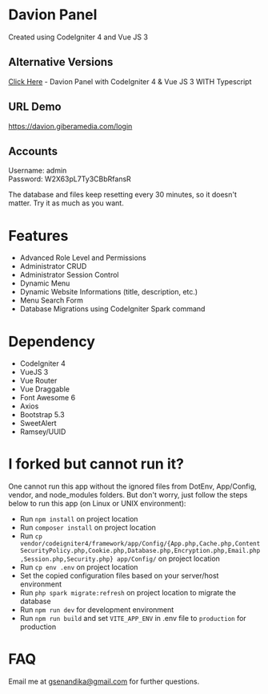 # Davion Panel
Created using CodeIgniter 4 and Vue JS 3

## Alternative Versions
[Click Here](https://github.com/ghivarra/davion-panel-ts) - Davion Panel with CodeIgniter 4 & Vue JS 3 WITH Typescript

## URL Demo
https://davion.giberamedia.com/login

## Accounts
Username: admin\
Password: W2X63pL7Ty3CBbRfansR

The database and files keep resetting every 30 minutes, so it doesn't matter. Try it as much as you want.

# Features
- Advanced Role Level and Permissions
- Administrator CRUD
- Administrator Session Control
- Dynamic Menu
- Dynamic Website Informations (title, description, etc.)
- Menu Search Form
- Database Migrations using CodeIgniter Spark command

# Dependency
- CodeIgniter 4
- VueJS 3
- Vue Router
- Vue Draggable
- Font Awesome 6
- Axios
- Bootstrap 5.3
- SweetAlert
- Ramsey/UUID

# I forked but cannot run it?
One cannot run this app without the ignored files from DotEnv, App/Config, vendor, and node_modules folders. But don't worry, just follow the steps below to run this app (on Linux or UNIX environment):

- Run `npm install` on project location
- Run `composer install` on project location
- Run `cp vendor/codeigniter4/framework/app/Config/{App.php,Cache.php,ContentSecurityPolicy.php,Cookie.php,Database.php,Encryption.php,Email.php,Session.php,Security.php} app/Config/` on project location
- Run `cp env .env` on project location
- Set the copied configuration files based on your server/host environment
- Run `php spark migrate:refresh` on project location to migrate the database
- Run `npm run dev` for development environment
- Run `npm run build` and set `VITE_APP_ENV` in .env file to `production` for production

# FAQ
Email me at gsenandika@gmail.com for further questions.
